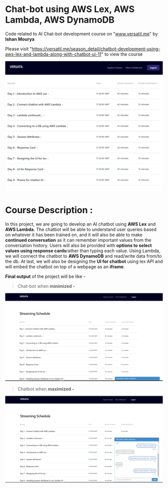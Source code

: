 # Chat-bot using AWS Lex, AWS Lambda, AWS DynamoDB
Code related to AI Chat-bot development course on "www.versatil.me" by **Ishan Mourya**  

Please visit "https://versatil.me/season_detail/chatbot-development-using-aws-lex-and-lambda-along-with-chatbot-ui-11" to view the course

![GitHub Logo](/images/Chatbot_Course_Versatil.png)

# Course Description :
In this project, we are going to develop an AI chatbot using **AWS Lex** and **AWS Lambda**. The chatbot will be able to understand user queries based on whatever it has been trained on, and it will also be able to make **continued conversation** as it can remember important values from the conversation history. Users will also be provided with **options to select values using response cards**rather than typing each value. Using Lambda, we will connect the chatbot to **AWS DynamoDB** and read/write data from/to the db. At last, we will also be designing the **UI for chatbot** using lex API and will embed the chatbot on top of a webpage as an **iframe**.

**Final output** of the project will be like - 

> Chat-bot when **minimized -**

![GitHub Logo](/images/Chatbot_Minimised.png)

> Chatbot when **maximized -**

![GitHub Logo](/images/Chatbot_Maximised.png)
